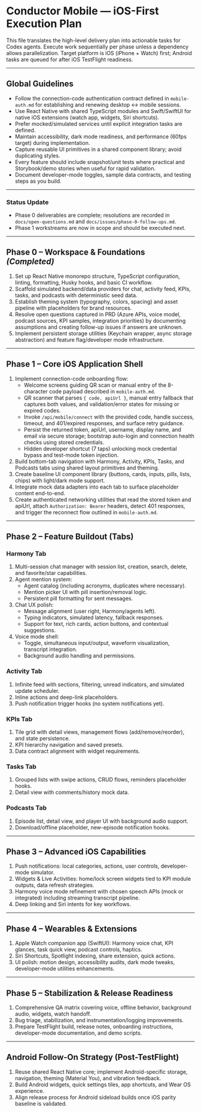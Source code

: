 # Conductor Mobile — iOS-First Execution Plan

This file translates the high-level delivery plan into actionable tasks for Codex agents. Execute work sequentially per phase unless a dependency allows parallelization. Target platform is iOS (iPhone + Watch) first; Android tasks are queued for after iOS TestFlight readiness.

---

## Global Guidelines

- Follow the connection-code authentication contract defined in `mobile-auth.md` for establishing and renewing desktop ↔ mobile sessions.
- Use React Native with shared TypeScript modules and Swift/SwiftUI for native iOS extensions (watch app, widgets, Siri shortcuts).
- Prefer mocked/simulated services until explicit integration tasks are defined.
- Maintain accessibility, dark mode readiness, and performance (60fps target) during implementation.
- Capture reusable UI primitives in a shared component library; avoid duplicating styles.
- Every feature should include snapshot/unit tests where practical and Storybook/demo stories when useful for rapid validation.
- Document developer-mode toggles, sample data contracts, and testing steps as you build.

---

### Status Update

- Phase 0 deliverables are complete; resolutions are recorded in `docs/open-questions.md` and `docs/issues/phase-0-follow-ups.md`.
- Phase 1 workstreams are now in scope and should be executed next.

---

## Phase 0 – Workspace & Foundations _(Completed)_

1. Set up React Native monorepo structure, TypeScript configuration, linting, formatting, Husky hooks, and basic CI workflow.
2. Scaffold simulated backend/data providers for chat, activity feed, KPIs, tasks, and podcasts with deterministic seed data.
3. Establish theming system (typography, colors, spacing) and asset pipeline with placeholders for brand resources.
4. Resolve open questions captured in PRD (Azure APIs, voice model, podcast sources, KPI samples, integration priorities) by documenting assumptions and creating follow-up issues if answers are unknown.
5. Implement persistent storage utilities (Keychain wrapper, async storage abstraction) and feature flag/developer mode infrastructure.

---

## Phase 1 – Core iOS Application Shell

1. Implement connection-code onboarding flow:
   - Welcome screens guiding QR scan or manual entry of the 8-character code payload described in `mobile-auth.md`.
   - QR scanner that parses `{ code, apiUrl }`, manual entry fallback that captures both values, and validation/error states for missing or expired codes.
   - Invoke `/api/mobile/connect` with the provided code, handle success, timeout, and 401/expired responses, and surface retry guidance.
   - Persist the returned token, apiUrl, username, display name, and email via secure storage; bootstrap auto-login and connection health checks using stored credentials.
   - Hidden developer shortcut (7 taps) unlocking mock credential bypass and test-mode token injection.
2. Build bottom-tab navigation with Harmony, Activity, KPIs, Tasks, and Podcasts tabs using shared layout primitives and theming.
3. Create baseline UI component library (buttons, cards, inputs, pills, lists, chips) with light/dark mode support.
4. Integrate mock data adapters into each tab to surface placeholder content end-to-end.
5. Create authenticated networking utilities that read the stored token and apiUrl, attach `Authorization: Bearer` headers, detect 401 responses, and trigger the reconnect flow outlined in `mobile-auth.md`.

---

## Phase 2 – Feature Buildout (Tabs)

### Harmony Tab

1. Multi-session chat manager with session list, creation, search, delete, and favorite/star capabilities.
2. Agent mention system:
   - Agent catalog (including acronyms, duplicates where necessary).
   - Mention picker UI with pill insertion/removal logic.
   - Persistent pill formatting for sent messages.
3. Chat UX polish:
   - Message alignment (user right, Harmony/agents left).
   - Typing indicators, simulated latency, fallback responses.
   - Support for text, rich cards, action buttons, and contextual suggestions.
4. Voice mode shell:
   - Toggle, simultaneous input/output, waveform visualization, transcript integration.
   - Background audio handling and permissions.

### Activity Tab

1. Infinite feed with sections, filtering, unread indicators, and simulated update scheduler.
2. Inline actions and deep-link placeholders.
3. Push notification trigger hooks (no system notifications yet).

### KPIs Tab

1. Tile grid with detail views, management flows (add/remove/reorder), and state persistence.
2. KPI hierarchy navigation and saved presets.
3. Data contract alignment with widget requirements.

### Tasks Tab

1. Grouped lists with swipe actions, CRUD flows, reminders placeholder hooks.
2. Detail view with comments/history mock data.

### Podcasts Tab

1. Episode list, detail view, and player UI with background audio support.
2. Download/offline placeholder, new-episode notification hooks.

---

## Phase 3 – Advanced iOS Capabilities

1. Push notifications: local categories, actions, user controls, developer-mode simulator.
2. Widgets & Live Activities: home/lock screen widgets tied to KPI module outputs, data refresh strategies.
3. Harmony voice mode refinement with chosen speech APIs (mock or integrated) including streaming transcript pipeline.
4. Deep linking and Siri intents for key workflows.

---

## Phase 4 – Wearables & Extensions

1. Apple Watch companion app (SwiftUI): Harmony voice chat, KPI glances, task quick view, podcast controls, haptics.
2. Siri Shortcuts, Spotlight indexing, share extension, quick actions.
3. UI polish: motion design, accessibility audits, dark mode tweaks, developer-mode utilities enhancements.

---

## Phase 5 – Stabilization & Release Readiness

1. Comprehensive QA matrix covering voice, offline behavior, background audio, widgets, watch handoff.
2. Bug triage, stabilization, and instrumentation/logging improvements.
3. Prepare TestFlight build, release notes, onboarding instructions, developer-mode documentation, and demo scripts.

---

## Android Follow-On Strategy (Post-TestFlight)

1. Reuse shared React Native core; implement Android-specific storage, navigation, theming (Material You), and vibration feedback.
2. Build Android widgets, quick settings tiles, app shortcuts, and Wear OS experience.
3. Align release process for Android sideload builds once iOS parity baseline is validated.
